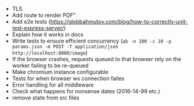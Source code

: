 - TLS
- Add route to render PDF"
- Add e2e tests (https://glebbahmutov.com/blog/how-to-correctly-unit-test-express-server/)
- Explain how it works in docs
- Write tests to ensure efficient concurrency (`ab -n 100 -c 10 -p    params.json -m POST -T application/json http://localhost:8080/image`)
- If the browser crashes, requests queued to that browser rely on the worker failing to be re-queued
- Make chromium instance configurable
- Tests for when browser ws connection failes
- Error handling for all middleware
- Check what happens for nonsense dates (2016-14-99 etc.)
- remove state from src files